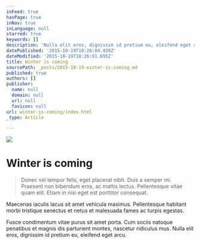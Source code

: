 ```yaml
---
inFeed: true
hasPage: true
inNav: true
inLanguage: null
starred: true
keywords: []
description: 'Nulla elit eros, dignissim id pretium eu, eleifend eget arcu.'
datePublished: '2015-10-19T18:26:04.459Z'
dateModified: '2015-10-19T18:26:01.695Z'
title: Winter is coming
sourcePath: _posts/2015-10-19-winter-is-coming.md
published: true
authors: []
publisher:
  name: null
  domain: null
  url: null
  favicon: null
url: winter-is-coming/index.html
_type: Article

---
```

![](https://the-grid-user-content.s3-us-west-2.amazonaws.com/a3649926-9644-4979-b107-cfcbac59c32d.jpg)

# Winter is coming

> Donec vel tempor felis, eget placerat nibh. Duis a semper mi. Praesent non bibendum eros, ac mattis lectus. Pellentesque vitae quam elit. Etiam in nisi eget est porttitor consequat. 

Maecenas iaculis lacus sit amet vehicula maximus. Pellentesque habitant morbi tristique senectus et netus et malesuada fames ac turpis egestas. 

Fusce condimentum vitae purus sit amet porta. Cum sociis natoque penatibus et magnis dis parturient montes, nascetur ridiculus mus. Nulla elit eros, dignissim id pretium eu, eleifend eget arcu.